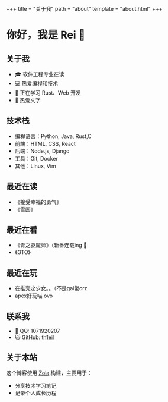 +++
title = "关于我"
path = "about"
template = "about.html"
+++

# 你好，我是 Rei 👋

## 关于我

- 🎓 软件工程专业在读
- 💻 热爱编程和技术
- 🌱 正在学习 Rust、Web 开发
- 📝 热爱文字

## 技术栈

- 编程语言：Python, Java, Rust,C
- 前端：HTML, CSS, React
- 后端：Node.js, Django
- 工具：Git, Docker
- 其他：Linux, Vim

## 最近在读
- 《接受幸福的勇气》
- 《雪国》

## 最近在看
- 《青之驱魔师》（新番连载ing 🍾
- 《GTO》

## 最近在玩
- 在推壳之少女。。（不是gal佬orz
- apex好玩喵 ovo

## 联系我

- 📧 QQ: 1071920207
- 🐱 GitHub: [th1eil](https://github.com/th1eil)

## 关于本站

这个博客使用 [Zola](https://www.getzola.org/) 构建，主要用于：

- 分享技术学习笔记
- 记录个人成长历程

